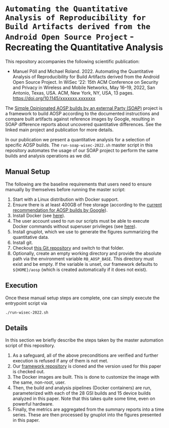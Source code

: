 
# `Automating the Quantitative Analysis of Reproducibility for Build Artifacts derived from the Android Open Source Project` - Recreating the Quantitative Analysis

This repository accompanies the following scientific publication:
- Manuel Pöll and Michael Roland. 2022. Automating the Quantitative Analysis of Reproducibility for Build Artifacts derived from the Android Open Source Project. In WiSec ’22: 15th ACM Conference on Security and Privacy in Wireless and Mobile Networks, May 16–19, 2022, San Antonio, Texas, USA. ACM, New York, NY, USA, 13 pages. https://doi.org/10.1145/xxxxxxx.xxxxxxx

The [Simple Opinionated AOSP builds by an external Party (SOAP)](https://github.com/mobilesec/reproducible-builds-aosp) project is a framework to build AOSP according to the documented instructions and compare built artifacts against reference images by Google, resulting in SOAP difference reports about uncovered quantitative differences. See the linked main project and publication for more details.

In our publication we present a quantitative analysis for a selection of specific AOSP builds. The `run-soap-wisec-2022.sh` master script in this repository automates the usage of our SOAP project to perform the same builds and analysis operations as we did.

## Manual Setup

The following are the baseline requirements that users need to ensure manually by themselves before running the master script:

1. Start with a Linux distribution with Docker support.
2. Ensure there is at least 400GB of free storage (according to the [current recommendation for AOSP builds by Google](https://source.android.com/setup/build/requirements\#hardware-requirements)).
3. Install Docker (see [here](https://docs.docker.com/engine/install/)).
4. The user account used to run our scripts must be able to execute Docker commands without superuser privileges (see [here](https://docs.docker.com/engine/install/linux-postinstall/\#manage-docker-as-a-non-root-user)).
5. Install gnuplot, which we use to generate the figures summarizing the quantitative data.
6. Install git.
7. Checkout [this Git repository](https://github.com/mobilesec/reproducible-builds-aosp-wisec) and switch to that folder.
8. Optionally, create an empty working directory and provide the absolute path via the environment variable `RB_AOSP_BASE`. This directory must exist and be empty. If the variable is unset, our framework defaults to `${HOME}/aosp` (which is created automatically if it does not exist).

## Execution

Once these manual setup steps are complete, one can simply execute the entrypoint script via

```shell
./run-wisec-2022.sh
```

## Details

In this section we briefly describe the steps taken by the master automation script of this repository.

1. As a safeguard, all of the above preconditions are verified and further execution is refused if any of them is not met.
2. Our [framework repository](https://github.com/mobilesec/reproducible-builds-aosp) is cloned and the version used for this paper is checked out.
3. The Docker images are built. This is done to customize the image with the same, non-root, user.
4. Then, the build and analysis pipelines (Docker containers) are run, parameterized with each of the 28 GSI builds and 15 device builds analyzed in this paper. Note that this takes quite some time, even on powerful hardware.
5. Finally, the metrics are aggregated from the summary reports into a time series. These are then processed by gnuplot into the figures presented in this paper.
